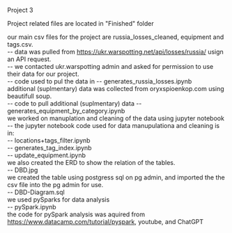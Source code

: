 Project 3 

Project related files are located in "Finished" folder

our main csv files for the project are russia_losses_cleaned, equipment and tags.csv.    
 -- data was pulled from https://ukr.warspotting.net/api/losses/russia/ usign an API request.   
  -- we contacted ukr.warspotting  admin and asked for permission to use their data for our project.      
  -- code used to pul the data in  -- generates_russia_losses.ipynb     
additional (suplmentary) data was collected from oryxspioenkop.com using beautifull soup.      
  -- code to pull additional (suplmentary) data -- generates_equipment_by_category.ipynb     
we worked on manuplation and cleaning of the data using jupyter notebook     
 -- the jupyter notebook code used for data manupulationa and cleaning is in:   
   -- locations+tags_filter.ipynb     
   -- generates_tag_index.ipynb      
   -- update_equipment.ipynb     
we also created the ERD to show the relation of the tables.    
 -- DBD.jpg      
we created the table using postgress sql on pg admin, and imported the the csv file into the pg admin for use.      
 -- DBD-Diagram.sql      
we used pySparks for data analysis      
 -- pySpark.ipynb     
the code for pySpark analysis was aquired from https://www.datacamp.com/tutorial/pyspark, youtube, and ChatGPT      
